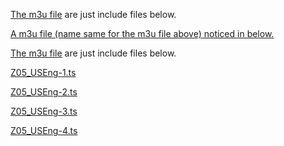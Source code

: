 [The m3u file](https://www.nintendo.co.jp/pikpiksecret/movie/pikmin3_Zmovie_USEng/Z05_USEng/Z05_USEng.m3u8) are just include files below.

[A m3u file (name same for the m3u file above) noticed in below.](https://www.nintendo.co.jp/pikpiksecret/movie/pikmin3_Zmovie_USEng/Z05_USEng/Z05_USEng/Z05_USEng.m3u8)

[The m3u file](https://www.nintendo.co.jp/pikpiksecret/movie/pikmin3_Zmovie_USEng/Z05_USEng/Z05_USEng/Z05_USEng.m3u8) are just include files below.

[Z05_USEng-1.ts](https://www.nintendo.co.jp/pikpiksecret/movie/pikmin3_Zmovie_USEng/Z05_USEng/Z05_USEng/Z05_USEng-1.ts)

[Z05_USEng-2.ts](https://www.nintendo.co.jp/pikpiksecret/movie/pikmin3_Zmovie_USEng/Z05_USEng/Z05_USEng/Z05_USEng-2.ts)

[Z05_USEng-3.ts](https://www.nintendo.co.jp/pikpiksecret/movie/pikmin3_Zmovie_USEng/Z05_USEng/Z05_USEng/Z05_USEng-3.ts)

[Z05_USEng-4.ts](https://www.nintendo.co.jp/pikpiksecret/movie/pikmin3_Zmovie_USEng/Z05_USEng/Z05_USEng/Z05_USEng-4.ts)
